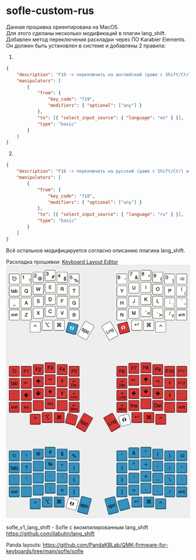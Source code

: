 # sofle-custom-rus

Данная прошивка ориентирована на MacOS.  
Для этого сделаны несколько модификаций в плагин lang_shift.  
Добавлен метод переключения раскладки через ПО Karabier Elements.  
Он должен быть установлен в системе и добавлены 2 правила:  

1.  
```json
{
    "description": "F19 -> переключить на английский (даже с Shift/Ctrl и др.)",
    "manipulators": [
        {
            "from": {
                "key_code": "f19",
                "modifiers": { "optional": ["any"] }
            },
            "to": [{ "select_input_source": { "language": "en" } }],
            "type": "basic"
        }
    ]
}
```

2.  
```json
{
    "description": "F18 -> переключить на русский (даже с Shift/Ctrl и др.)",
    "manipulators": [
        {
            "from": {
                "key_code": "f18",
                "modifiers": { "optional": ["any"] }
            },
            "to": [{ "select_input_source": { "language": "ru" } }],
            "type": "basic"
        }
    ]
}
```

Всё остальное модифицируется согласно описанию плагина lang_shift.  

Раскладка прошивки: [Keyboard Layout Editor](hhttps://www.keyboard-layout-editor.com/#/gists/26ca3f92825312924ce738406f96e0a4)
![Раскладка](soflekeyboard.png)


sofle_v1_lang_shift - Sofle с вкомпилированным lang_shift
https://github.com/ilabutin/lang_shift


Panda layouts:
https://github.com/PandaKBLab/QMK-firmware-for-keyboards/tree/main/sofle/sofle

